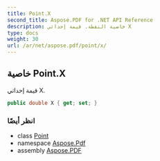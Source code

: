 ```yaml
---
title: Point.X
second_title: Aspose.PDF for .NET API Reference
description: خاصية النقطة. قيمة إحداثي X
type: docs
weight: 30
url: /ar/net/aspose.pdf/point/x/
---
```

## خاصية Point.X

قيمة إحداثي X.

```csharp
public double X { get; set; }
```

### انظر أيضًا

* class [Point](../)
* namespace [Aspose.Pdf](../../../aspose.pdf/)
* assembly [Aspose.PDF](../../../)